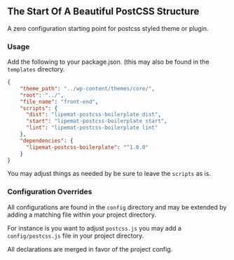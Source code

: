 ## The Start Of A Beautiful PostCSS Structure

A zero configuration starting point for postcss styled theme or plugin.

 
### Usage
Add the following to your package.json. (this may also be found in the `templates` directory.

```json
{
    "theme_path": "../wp-content/themes/core/",
    "root": "../",
    "file_name": "front-end",
    "scripts": {
      "dist": "lipemat-postcss-boilerplate dist",
      "start": "lipemat-postcss-boilerplate start",
      "lint": "lipemat-postcss-boilerplate lint"
    },
    "dependencies": {
      "lipemat-postcss-boilerplate": "^1.0.0"
    }
}

```

You may adjust things as needed by be sure to leave the `scripts` as is.


### Configuration Overrides
All configurations are found in the `config` directory and may be extended by adding a matching file within your project directory.

For instance is you want to adjust `postcss.js` you may add a `config/postcss.js` file in your project directory.

All declarations are merged in favor of the project config.
